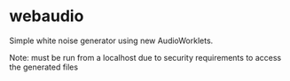# webaudio

Simple white noise generator using new AudioWorklets. 

Note: must be run from a localhost due to security requirements to access the generated files